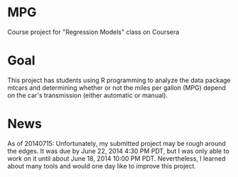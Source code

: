 MPG
===

Course project for "Regression Models" class on Coursera

Goal
===

This project has students using R programming to analyze the data package mtcars and determining whether or not the miles per gallon (MPG) depend on the car's transmission (either automatic or manual).

News
===

As of 20140715:
Unfortunately, my submitted project may be rough around the edges. It was due by June 22, 2014 4:30 PM PDT, but I was only able to work on it until about June 18, 2014 10:00 PM PDT. Nevertheless, I learned about many tools and would one day like to improve this project.
